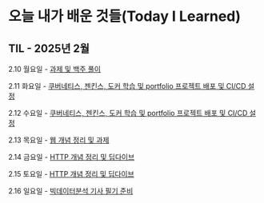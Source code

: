 # 오늘 내가 배운 것들(Today I Learned)

## TIL - 2025년 2월

2.10 월요일 - [과제 및 백주 풀이](Feb/2025-02-10.md)

2.11 화요일 - [쿠버네티스, 젠킨스, 도커 학습 및 portfolio 프로젝트 배포 및 CI/CD 설정](Feb/2025-02-11.md)

2.12 수요일 - [쿠버네티스, 젠킨스, 도커 학습 및 portfolio 프로젝트 배포 및 CI/CD 설정](Feb/2025-02-12.md)

2.13 목요일 - [웹 개념 정리 및 과제](Feb/2025-02-13.md)

2.14 금요일 - [HTTP 개념 정리 및 딥다이브](Feb/2025-02-14.md)

2.15 토요일 - [HTTP 개념 정리 및 딥다이브](Feb/2025-02-15.md)

2.16 일요일 - [빅데이터분석 기사 필기 준비](Feb/2025-02-16.md)
